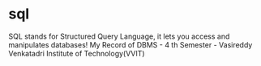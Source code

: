 # sql
SQL stands for Structured Query Language, it lets you access and manipulates databases! My Record of DBMS - 4 th Semester - Vasireddy Venkatadri Institute of Technology(VVIT) 
